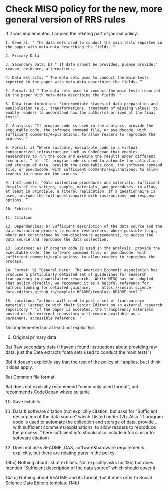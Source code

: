 # Check MISQ policy for the new, more general version of RRS rules
If it was implemented, I copied the relating part of journal policy.

    1. General: " The data sets used to conduct the main tests reported in the paper with meta-data describing the fields. "

    2. Primary Data

    3. Secondary Data: b) " If data cannot be provided, please provide:" reason, evidence, alternatives.

    4. Data extracts: “ The data sets used to conduct the main tests reported in the paper with meta-data describing the fields. ”

    5. Format: b) " The data sets used to conduct the main tests reported in the paper with meta-data describing the fields. "

    6. Data transformation: "intermediate stages of data preparation and manipulation (e.g., transformations, treatment of missing values) to enable readers to understand how the author(s) arrived at the final tests"

    7. Analysis: "If program code is used in the analysis, provide the executable code, the software command file, or pseudocode, with sufficient comments/explanations, to allow readers to reproduce the process. "

    8. Format: a) “Where suitable, executable code in a virtual containerized infrastructure such as CodeOcean that enables researchers to run the code and examine the results under different scenarios. ” b)  "If program code is used to automate the collection and storage of data, provide the executable code, the software command file, or pseudocode, with sufficient comments/explanations, to allow readers to reproduce the process. "

    9. Instruments: “Data collection procedures and materials: Sufficient details of the setting, sample, materials, and procedures, to allow, at least in principle, a literal replication. If a questionnaire is used, include the full questionnaire with instructions and response options. ”

    10. Exhibits

    11. Citation

    12. Dependencies: b) Sufficient description of the data source and the data extraction process to enable researchers, where possible (e.g., where not constrained by non-disclosure agreements), to access the data source and reproduce the data collection.

    13. Guidance: a) If program code is used in the analysis, provide the executable code, the software command file, or pseudocode, with sufficient comments/explanations, to allow readers to reproduce the process.  

    14. Format: b) “General note:  The American Economic Association has produced a particularly detailed set of guidelines for research transparency in quantitative research.  While MISQ has not adopted that policy directly, we recommend it as a helpful reference for authors looking for detailed guidance:     https://social-science-data-editors.github.io/template_README/template-README.html “

    15. Location: "authors will need to post a set of transparency materials (agreed to with their Senior Editor) on an external research repository " "If the paper is accepted, the transparency materials posted on the external repository will remain available as a permanent, accessible reference. "

Not implemented (or at least not explicitly): 

2) Original primary data

3a) Raw secondary data (I haven’t found instructions about providing raw data, just the Data extracts “data sets used to conduct the main tests”)

3b) It doesn’t explicitly say that the rest of the policy still applies, but I think it does apply.

5a) Common file format

8a) does not explicitly recommend “commonly used format”, but recommends CodeOcean where suitable

10) Save exhibits

11) Data & software citation (not explicitly citation, but asks for “Sufficient description of the data source” which I listed under 12b. Also “If program code is used to automate the collection and storage of data, provide … with sufficient comments/explanations, to allow readers to reproduce the process.  ” here sufficient info should also include infos similar to software citation)

12) Does not asks  README, DAS, software&hardware requirements explicitly, but there are relating parts in the policy

13bc) Nothing about list of exhibits. Not explicitly asks for 13b) but does mention “Sufficient description of the data source” which should cover it.

14a,c) Nothing about README and its format, but it does refer to Social Science Data Editors template (14b)
